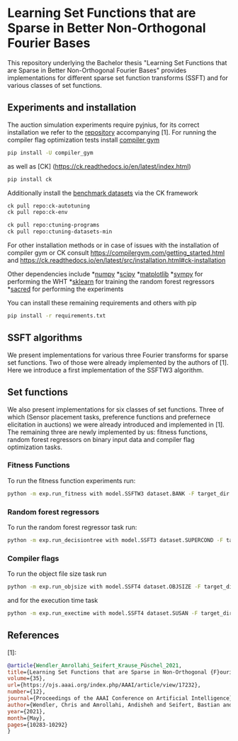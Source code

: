 # Learning Set Functions that are Sparse in Better Non-Orthogonal Fourier Bases


This repository underlying the Bachelor thesis "Learning Set Functions that are Sparse in Better Non-Orthogonal Fourier Bases" provides implementations for different sparse set function transforms (SSFT) and for various classes of set functions.

## Experiments and installation

The auction simulation experiments require pyjnius, for its correct installation we refer to the [repository](https://github.com/chrislybaer/aaai-ssft) accompanying \[1\].
For running the compiler flag optimization tests install [compiler gym](https://compilergym.com/index.html)
```bash
pip install -U compiler_gym
```
as well as [CK] (https://ck.readthedocs.io/en/latest/index.html)

```bash
pip install ck
```
Additionally install the [benchmark datasets](https://github.com/ctuning/ctuning-programs) via the CK framework

```bash
ck pull repo:ck-autotuning
ck pull repo:ck-env

ck pull repo:ctuning-programs
ck pull repo:ctuning-datasets-min
```

For other installation methods or in case of issues with the installation of compiler gym or CK consult https://compilergym.com/getting_started.html and https://ck.readthedocs.io/en/latest/src/installation.html#ck-installation

Other dependencies include
*[numpy](https://numpy.org/)
*[scipy](https://scipy.org/)
*[matplotlib](https://matplotlib.org/)
*[sympy](https://www.sympy.org/en/index.html) for performing the WHT
*[sklearn](https://scikit-learn.org/stable/) for training the random forest regressors
*[sacred](https://sacred.readthedocs.io/en/stable/index.html) for performing the experiments

You can install these remaining requirements and others with pip

```bash
pip install -r requirements.txt
```

## SSFT algorithms

We present implementations for various three Fourier transforms for sparse set functions. Two of those were already implemented by the authors of [1]. Here we introduce a first implementation of the SSFTW3 algorithm.


## Set functions 

We also present implementations for six classes of set functions. Three of which (Sensor placement tasks, preference functions and prefernece elicitation in auctions) we were already introduced and implemented in [1]. The remaining three are newly implemented by us: fitness functions, random forest regressors on binary input data and compiler flag optimization tasks. 

### Fitness Functions 

To run the fitness function experiments run:

```bash
python -m exp.run_fitness with model.SSFTW3 dataset.BANK -F target_dir 
```

### Random forest regressors

To run the random forest regressor task run:

```bash
python -m exp.run_decisiontree with model.SSFT3 dataset.SUPERCOND -F target_dir 
```

### Compiler flags

To run the object file size task run

```bash
python -m exp.run_objsize with model.SSFT4 dataset.OBJSIZE -F target_dir 
```
and for the execution time task

```bash
python -m exp.run_exectime with model.SSFT4 dataset.SUSAN -F target_dir 
```

## References
[1]: 
```bibtex
@article{Wendler_Amrollahi_Seifert_Krause_Püschel_2021, 
title={Learning Set Functions that are Sparse in Non-Orthogonal {F}ourier Bases}, 
volume={35}, 
url={https://ojs.aaai.org/index.php/AAAI/article/view/17232}, 
number={12}, 
journal={Proceedings of the AAAI Conference on Artificial Intelligence}, 
author={Wendler, Chris and Amrollahi, Andisheh and Seifert, Bastian and Krause, Andreas and P{\"u}schel, Markus}, 
year={2021}, 
month={May}, 
pages={10283-10292}
}
```